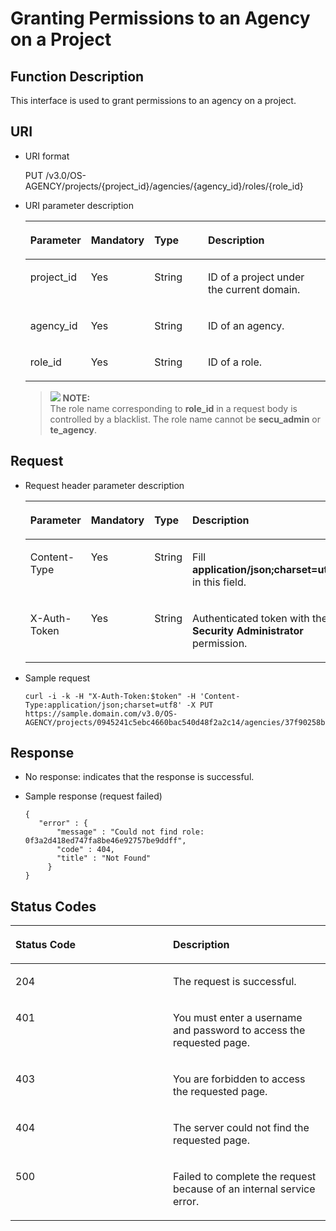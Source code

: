 # Granting Permissions to an Agency on a Project<a name="en-us_topic_0079467620"></a>

## Function Description<a name="s2797c145faa84a30b7c688cb7f61f5c3"></a>

This interface is used to grant permissions to an agency on a project.

## URI<a name="s33eb51d4240d45959c5b1509bf93c747"></a>

-   URI format

    PUT /v3.0/OS-AGENCY/projects/\{project\_id\}/agencies/\{agency\_id\}/roles/\{role\_id\}


-   URI parameter description

    <a name="t2eed66c3cdf04e7eafc8940b4e47a42d"></a>
    <table><thead align="left"><tr id="r3303e8efeb8c42588e93c4ec47e7dd31"><th class="cellrowborder" valign="top" width="18.360000000000003%" id="mcps1.1.5.1.1"><p id="af0d01a64b0264402b85cf188013060d9"><a name="af0d01a64b0264402b85cf188013060d9"></a><a name="af0d01a64b0264402b85cf188013060d9"></a><strong id="a173ae121cc9e48328ca613e72f2a1504"><a name="a173ae121cc9e48328ca613e72f2a1504"></a><a name="a173ae121cc9e48328ca613e72f2a1504"></a>Parameter</strong></p>
    </th>
    <th class="cellrowborder" valign="top" width="18.48%" id="mcps1.1.5.1.2"><p id="a51bb4888c6574784877430bda7164e12"><a name="a51bb4888c6574784877430bda7164e12"></a><a name="a51bb4888c6574784877430bda7164e12"></a><strong id="b842352706161940_1"><a name="b842352706161940_1"></a><a name="b842352706161940_1"></a>Mandatory</strong></p>
    </th>
    <th class="cellrowborder" valign="top" width="18.86%" id="mcps1.1.5.1.3"><p id="ad5ff1e377ac740e78b98e5e25e1bb323"><a name="ad5ff1e377ac740e78b98e5e25e1bb323"></a><a name="ad5ff1e377ac740e78b98e5e25e1bb323"></a><strong id="b842352706143526_1"><a name="b842352706143526_1"></a><a name="b842352706143526_1"></a>Type</strong></p>
    </th>
    <th class="cellrowborder" valign="top" width="44.3%" id="mcps1.1.5.1.4"><p id="a9446ba7048504152bc6f8961a7b9cbc8"><a name="a9446ba7048504152bc6f8961a7b9cbc8"></a><a name="a9446ba7048504152bc6f8961a7b9cbc8"></a><strong id="b20601766145329_1"><a name="b20601766145329_1"></a><a name="b20601766145329_1"></a>Description</strong></p>
    </th>
    </tr>
    </thead>
    <tbody><tr id="rd4510339dfb84de2b564d282aa07519a"><td class="cellrowborder" valign="top" width="18.360000000000003%" headers="mcps1.1.5.1.1 "><p id="ad754c479a7924ca6b77190ef5029ce63"><a name="ad754c479a7924ca6b77190ef5029ce63"></a><a name="ad754c479a7924ca6b77190ef5029ce63"></a>project_id</p>
    </td>
    <td class="cellrowborder" valign="top" width="18.48%" headers="mcps1.1.5.1.2 "><p id="aa466f08b8cb54b04aa3f5358716df255"><a name="aa466f08b8cb54b04aa3f5358716df255"></a><a name="aa466f08b8cb54b04aa3f5358716df255"></a>Yes</p>
    </td>
    <td class="cellrowborder" valign="top" width="18.86%" headers="mcps1.1.5.1.3 "><p id="a9ab05e62f509498b987dccd76d1bd1c8"><a name="a9ab05e62f509498b987dccd76d1bd1c8"></a><a name="a9ab05e62f509498b987dccd76d1bd1c8"></a>String</p>
    </td>
    <td class="cellrowborder" valign="top" width="44.3%" headers="mcps1.1.5.1.4 "><p id="a5bc7b47e2ee040219626bbc5f22983cb"><a name="a5bc7b47e2ee040219626bbc5f22983cb"></a><a name="a5bc7b47e2ee040219626bbc5f22983cb"></a>ID of a project under the current domain.</p>
    </td>
    </tr>
    <tr id="rc27b213d6d194784a87ec2d4fc386013"><td class="cellrowborder" valign="top" width="18.360000000000003%" headers="mcps1.1.5.1.1 "><p id="a0f5d61a82c3045a8acec6c1b898c8637"><a name="a0f5d61a82c3045a8acec6c1b898c8637"></a><a name="a0f5d61a82c3045a8acec6c1b898c8637"></a>agency_id</p>
    </td>
    <td class="cellrowborder" valign="top" width="18.48%" headers="mcps1.1.5.1.2 "><p id="a336128957f3a44ce9ae88461fbf8131c"><a name="a336128957f3a44ce9ae88461fbf8131c"></a><a name="a336128957f3a44ce9ae88461fbf8131c"></a>Yes</p>
    </td>
    <td class="cellrowborder" valign="top" width="18.86%" headers="mcps1.1.5.1.3 "><p id="aa3934a8762264b039e99d785b1039d36"><a name="aa3934a8762264b039e99d785b1039d36"></a><a name="aa3934a8762264b039e99d785b1039d36"></a>String</p>
    </td>
    <td class="cellrowborder" valign="top" width="44.3%" headers="mcps1.1.5.1.4 "><p id="a43e09d5d6d8247e3bff922f088a1bde2"><a name="a43e09d5d6d8247e3bff922f088a1bde2"></a><a name="a43e09d5d6d8247e3bff922f088a1bde2"></a>ID of an agency.</p>
    </td>
    </tr>
    <tr id="rfca21f3538d94b1cbb658a3691b2aa0d"><td class="cellrowborder" valign="top" width="18.360000000000003%" headers="mcps1.1.5.1.1 "><p id="a0a35a40f930048a59e8c156d11d327a3"><a name="a0a35a40f930048a59e8c156d11d327a3"></a><a name="a0a35a40f930048a59e8c156d11d327a3"></a>role_id</p>
    </td>
    <td class="cellrowborder" valign="top" width="18.48%" headers="mcps1.1.5.1.2 "><p id="a6dbaa703f5ab4b1b99820238781f2141"><a name="a6dbaa703f5ab4b1b99820238781f2141"></a><a name="a6dbaa703f5ab4b1b99820238781f2141"></a>Yes</p>
    </td>
    <td class="cellrowborder" valign="top" width="18.86%" headers="mcps1.1.5.1.3 "><p id="a93375c8c7d8d4449ba041840782131df"><a name="a93375c8c7d8d4449ba041840782131df"></a><a name="a93375c8c7d8d4449ba041840782131df"></a>String</p>
    </td>
    <td class="cellrowborder" valign="top" width="44.3%" headers="mcps1.1.5.1.4 "><p id="a0fcca67673fa47f297bb04aefc41c295"><a name="a0fcca67673fa47f297bb04aefc41c295"></a><a name="a0fcca67673fa47f297bb04aefc41c295"></a>ID of a role.</p>
    </td>
    </tr>
    </tbody>
    </table>

    >![](/images/icon-note.gif) **NOTE:**   
    >The role name corresponding to  **role\_id**  in a request body is controlled by a blacklist. The role name cannot be  **secu\_admin**  or  **te\_agency**.  


## Request<a name="sfdcf4579d43c4d36ae6a8a98cc64cb2a"></a>

-   Request header parameter description

    <a name="ta266f5738ff14cb6868a9231a8be51c9"></a>
    <table><thead align="left"><tr id="rc1641e1a53cf401c9c4bc9d09800cbf2"><th class="cellrowborder" valign="top" width="19.36%" id="mcps1.1.5.1.1"><p id="af11531211535426bb301bc9057e7bb11"><a name="af11531211535426bb301bc9057e7bb11"></a><a name="af11531211535426bb301bc9057e7bb11"></a><strong id="b10602794144020"><a name="b10602794144020"></a><a name="b10602794144020"></a>Parameter</strong></p>
    </th>
    <th class="cellrowborder" valign="top" width="16.73%" id="mcps1.1.5.1.2"><p id="a543e04fb4d184684bf9989f3677e0967"><a name="a543e04fb4d184684bf9989f3677e0967"></a><a name="a543e04fb4d184684bf9989f3677e0967"></a><strong id="b842352706161940_3"><a name="b842352706161940_3"></a><a name="b842352706161940_3"></a>Mandatory</strong></p>
    </th>
    <th class="cellrowborder" valign="top" width="19.6%" id="mcps1.1.5.1.3"><p id="a2d08b1ad2b294a68b8b4c160c40d839b"><a name="a2d08b1ad2b294a68b8b4c160c40d839b"></a><a name="a2d08b1ad2b294a68b8b4c160c40d839b"></a><strong id="b842352706143526_3"><a name="b842352706143526_3"></a><a name="b842352706143526_3"></a>Type</strong></p>
    </th>
    <th class="cellrowborder" valign="top" width="44.31%" id="mcps1.1.5.1.4"><p id="ad364918facff4854b55d0ae5ef795925"><a name="ad364918facff4854b55d0ae5ef795925"></a><a name="ad364918facff4854b55d0ae5ef795925"></a><strong id="b20601766145329_3"><a name="b20601766145329_3"></a><a name="b20601766145329_3"></a>Description</strong></p>
    </th>
    </tr>
    </thead>
    <tbody><tr id="re4a659ac4e714cde8104f2cb5268a012"><td class="cellrowborder" valign="top" width="19.36%" headers="mcps1.1.5.1.1 "><p id="a40f465ebf10f4541938410adf13de6bc"><a name="a40f465ebf10f4541938410adf13de6bc"></a><a name="a40f465ebf10f4541938410adf13de6bc"></a>Content-Type</p>
    </td>
    <td class="cellrowborder" valign="top" width="16.73%" headers="mcps1.1.5.1.2 "><p id="a61755322e2684ad98c7997ccc6f3f9e1"><a name="a61755322e2684ad98c7997ccc6f3f9e1"></a><a name="a61755322e2684ad98c7997ccc6f3f9e1"></a>Yes</p>
    </td>
    <td class="cellrowborder" valign="top" width="19.6%" headers="mcps1.1.5.1.3 "><p id="a2426320f8bb54f0b8907accae3493275"><a name="a2426320f8bb54f0b8907accae3493275"></a><a name="a2426320f8bb54f0b8907accae3493275"></a>String</p>
    </td>
    <td class="cellrowborder" valign="top" width="44.31%" headers="mcps1.1.5.1.4 "><p id="a1f7b007c29334466b830f2836af4fe3f"><a name="a1f7b007c29334466b830f2836af4fe3f"></a><a name="a1f7b007c29334466b830f2836af4fe3f"></a>Fill <strong id="b842352706161331"><a name="b842352706161331"></a><a name="b842352706161331"></a>application/json;charset=utf8</strong> in this field.</p>
    </td>
    </tr>
    <tr id="rf51395632af147a2a93a7a4b44d42823"><td class="cellrowborder" valign="top" width="19.36%" headers="mcps1.1.5.1.1 "><p id="a152e454a198b465e8fc3da237ae6acf5"><a name="a152e454a198b465e8fc3da237ae6acf5"></a><a name="a152e454a198b465e8fc3da237ae6acf5"></a>X-Auth-Token</p>
    </td>
    <td class="cellrowborder" valign="top" width="16.73%" headers="mcps1.1.5.1.2 "><p id="a99b29c8fef87474cb8fb9f2dc928c5bc"><a name="a99b29c8fef87474cb8fb9f2dc928c5bc"></a><a name="a99b29c8fef87474cb8fb9f2dc928c5bc"></a>Yes</p>
    </td>
    <td class="cellrowborder" valign="top" width="19.6%" headers="mcps1.1.5.1.3 "><p id="a0e0e7ec28c2e4e6f92346246996f47ea"><a name="a0e0e7ec28c2e4e6f92346246996f47ea"></a><a name="a0e0e7ec28c2e4e6f92346246996f47ea"></a>String</p>
    </td>
    <td class="cellrowborder" valign="top" width="44.31%" headers="mcps1.1.5.1.4 "><p id="p56210016113658"><a name="p56210016113658"></a><a name="p56210016113658"></a>Authenticated token with the <strong id="b750798910387"><a name="b750798910387"></a><a name="b750798910387"></a>Security Administrator</strong> permission.</p>
    </td>
    </tr>
    </tbody>
    </table>


-   Sample request

    ```
    curl -i -k -H "X-Auth-Token:$token" -H 'Content-Type:application/json;charset=utf8' -X PUT https://sample.domain.com/v3.0/OS-AGENCY/projects/0945241c5ebc4660bac540d48f2a2c14/agencies/37f90258b820472bbc8a0f4f0bfd720d/roles/0f3a2d418ed747fa8be46e92757be9ff
    ```


## Response<a name="s55abe3ea283b41bf8851146d228a8d2a"></a>

-   No response: indicates that the response is successful.

-   Sample response \(request failed\)

    ```
    {
       "error" : {
           "message" : "Could not find role: 0f3a2d418ed747fa8be46e92757be9ddff",
           "code" : 404,
           "title" : "Not Found"
         }
    }
    ```


## **Status Codes**<a name="sd2bed1967bd143fa9958ce8637393c3d"></a>

<a name="td457a25ce4ce42cc8623de8314cdd29a"></a>
<table><thead align="left"><tr id="r579973beeff54b9eaef8ea5afd2572bc"><th class="cellrowborder" valign="top" width="50%" id="mcps1.1.3.1.1"><p id="a631978ce233c4e6cb1466c167c4c5fb6"><a name="a631978ce233c4e6cb1466c167c4c5fb6"></a><a name="a631978ce233c4e6cb1466c167c4c5fb6"></a><strong id="b56183929144020"><a name="b56183929144020"></a><a name="b56183929144020"></a>Status Code</strong></p>
</th>
<th class="cellrowborder" valign="top" width="50%" id="mcps1.1.3.1.2"><p id="a3389effc57924ada945200b39e2d0cb9"><a name="a3389effc57924ada945200b39e2d0cb9"></a><a name="a3389effc57924ada945200b39e2d0cb9"></a><strong id="b20601766145329_5"><a name="b20601766145329_5"></a><a name="b20601766145329_5"></a>Description</strong></p>
</th>
</tr>
</thead>
<tbody><tr id="r017a3c4a4d97482a80643dec0665ad8e"><td class="cellrowborder" valign="top" width="50%" headers="mcps1.1.3.1.1 "><p id="a26319fb22245422e87a355d449086f25"><a name="a26319fb22245422e87a355d449086f25"></a><a name="a26319fb22245422e87a355d449086f25"></a>204</p>
</td>
<td class="cellrowborder" valign="top" width="50%" headers="mcps1.1.3.1.2 "><p id="a11689316d0be466e89d8d613a91029f3"><a name="a11689316d0be466e89d8d613a91029f3"></a><a name="a11689316d0be466e89d8d613a91029f3"></a>The request is successful.</p>
</td>
</tr>
<tr id="r41552fcee9ee49f6808e589b2e5e879d"><td class="cellrowborder" valign="top" width="50%" headers="mcps1.1.3.1.1 "><p id="abb25ab36d1d946f3a63e5e03e14bd574"><a name="abb25ab36d1d946f3a63e5e03e14bd574"></a><a name="abb25ab36d1d946f3a63e5e03e14bd574"></a>401</p>
</td>
<td class="cellrowborder" valign="top" width="50%" headers="mcps1.1.3.1.2 "><p id="a14defd1b9f8e4238b8eea6105ff0fb75"><a name="a14defd1b9f8e4238b8eea6105ff0fb75"></a><a name="a14defd1b9f8e4238b8eea6105ff0fb75"></a>You must enter a username and password to access the requested page.</p>
</td>
</tr>
<tr id="raec138a11d8944989ec3365f4d90a0bf"><td class="cellrowborder" valign="top" width="50%" headers="mcps1.1.3.1.1 "><p id="a3815ddaa49484df4a7152116385079b5"><a name="a3815ddaa49484df4a7152116385079b5"></a><a name="a3815ddaa49484df4a7152116385079b5"></a>403</p>
</td>
<td class="cellrowborder" valign="top" width="50%" headers="mcps1.1.3.1.2 "><p id="a68e35c52defe44b590f69b74ab7be527"><a name="a68e35c52defe44b590f69b74ab7be527"></a><a name="a68e35c52defe44b590f69b74ab7be527"></a>You are forbidden to access the requested page.</p>
</td>
</tr>
<tr id="rb0808d3dee1f4362843e5f56adc95331"><td class="cellrowborder" valign="top" width="50%" headers="mcps1.1.3.1.1 "><p id="a038534e207d54a6ea9119e857cbe8fed"><a name="a038534e207d54a6ea9119e857cbe8fed"></a><a name="a038534e207d54a6ea9119e857cbe8fed"></a>404</p>
</td>
<td class="cellrowborder" valign="top" width="50%" headers="mcps1.1.3.1.2 "><p id="aa212176a1d0f410aace33ee4ce7ba676"><a name="aa212176a1d0f410aace33ee4ce7ba676"></a><a name="aa212176a1d0f410aace33ee4ce7ba676"></a>The server could not find the requested page.</p>
</td>
</tr>
<tr id="r2aa8fe61fb0249fc8ceff1ed8d9d8696"><td class="cellrowborder" valign="top" width="50%" headers="mcps1.1.3.1.1 "><p id="adce97889cfdc404698cc9e26948fa1c7"><a name="adce97889cfdc404698cc9e26948fa1c7"></a><a name="adce97889cfdc404698cc9e26948fa1c7"></a>500</p>
</td>
<td class="cellrowborder" valign="top" width="50%" headers="mcps1.1.3.1.2 "><p id="a50ff0331786f48e0aa854125a1fdfc4b"><a name="a50ff0331786f48e0aa854125a1fdfc4b"></a><a name="a50ff0331786f48e0aa854125a1fdfc4b"></a>Failed to complete the request because of an internal service error.</p>
</td>
</tr>
</tbody>
</table>

